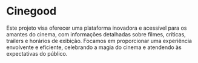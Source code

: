 # Cinegood
Este projeto visa oferecer uma plataforma inovadora e acessível para os amantes do cinema, com informações detalhadas sobre filmes, críticas, trailers e horários de exibição. Focamos em proporcionar uma experiência envolvente e eficiente, celebrando a magia do cinema e atendendo às expectativas do público.
